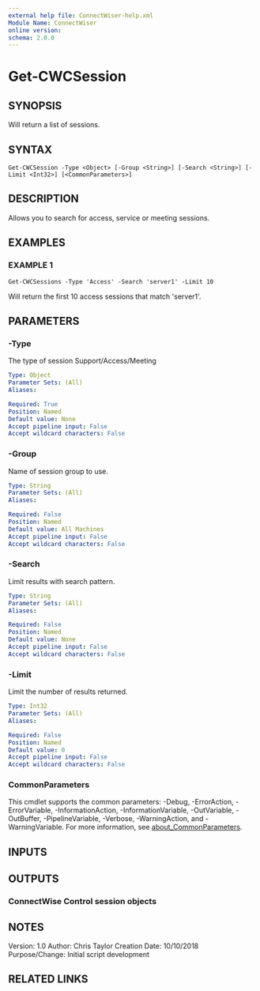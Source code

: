 ```yaml
---
external help file: ConnectWiser-help.xml
Module Name: ConnectWiser
online version:
schema: 2.0.0
---
```


# Get-CWCSession

## SYNOPSIS
Will return a list of sessions.

## SYNTAX

```
Get-CWCSession -Type <Object> [-Group <String>] [-Search <String>] [-Limit <Int32>] [<CommonParameters>]
```

## DESCRIPTION
Allows you to search for access, service or meeting sessions.

## EXAMPLES

### EXAMPLE 1
```
Get-CWCSessions -Type 'Access' -Search 'server1' -Limit 10
```

Will return the first 10 access sessions that match 'server1'.

## PARAMETERS

### -Type
The type of session Support/Access/Meeting

```yaml
Type: Object
Parameter Sets: (All)
Aliases:

Required: True
Position: Named
Default value: None
Accept pipeline input: False
Accept wildcard characters: False
```

### -Group
Name of session group to use.

```yaml
Type: String
Parameter Sets: (All)
Aliases:

Required: False
Position: Named
Default value: All Machines
Accept pipeline input: False
Accept wildcard characters: False
```

### -Search
Limit results with search pattern.

```yaml
Type: String
Parameter Sets: (All)
Aliases:

Required: False
Position: Named
Default value: None
Accept pipeline input: False
Accept wildcard characters: False
```

### -Limit
Limit the number of results returned.

```yaml
Type: Int32
Parameter Sets: (All)
Aliases:

Required: False
Position: Named
Default value: 0
Accept pipeline input: False
Accept wildcard characters: False
```

### CommonParameters
This cmdlet supports the common parameters: -Debug, -ErrorAction, -ErrorVariable, -InformationAction, -InformationVariable, -OutVariable, -OutBuffer, -PipelineVariable, -Verbose, -WarningAction, and -WarningVariable. For more information, see [about_CommonParameters](http://go.microsoft.com/fwlink/?LinkID=113216).

## INPUTS

## OUTPUTS

### ConnectWise Control session objects
## NOTES
Version:        1.0
Author:         Chris Taylor
Creation Date:  10/10/2018
Purpose/Change: Initial script development

## RELATED LINKS
